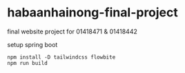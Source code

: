 # habaanhainong-final-project
final website project for 01418471 &amp; 01418442

setup spring boot
```
npm install -D tailwindcss flowbite
npm run build
```
